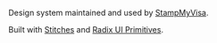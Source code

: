 Design system maintained and used by [StampMyVisa](https://dev.stampmyvisa.com).

Built with [Stitches](https://github.com/stitchesjs/stitches) and [Radix UI Primitives](https://radix-ui.com/primitives/docs/overview/introduction).
